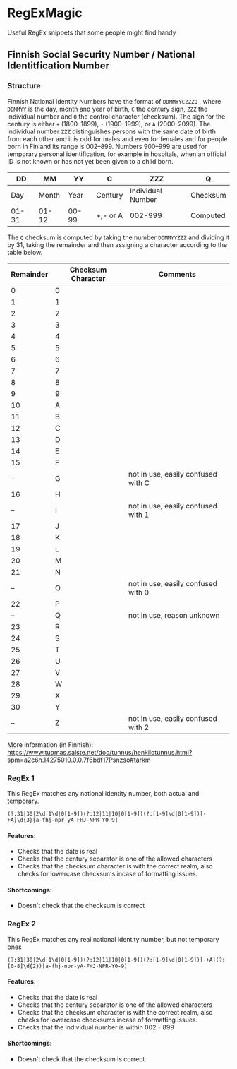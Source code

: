 # RegExMagic
Useful RegEx snippets that some people might find handy

## Finnish Social Security Number / National Identitfication Number
### Structure
Finnish National Identity Numbers have the format of `DDMMYYCZZZQ` , where `DDMMYY` is the day, month and year of birth, `C` the century sign, `ZZZ` the individual number and `Q` the control character (checksum). The sign for the century is either `+` (1800–1899), `-` (1900–1999), or `A` (2000–2099). The individual number `ZZZ` distinguishes persons with the same date of birth from each other and it is odd for males and even for females and for people born in Finland its range is 002–899. Numbers 900–999 are used for temporary personal identification, for example in hospitals, when an official ID is not known or has not yet been given to a child born.

| DD | MM | YY | C | ZZZ | Q |
|---|---|---|---|---|---|
| Day | Month | Year | Century | Individual Number | Checksum |
| 01-31 | 01-12 | 00-99 | +,- or A | 002-999 | Computed  |

The `Q` checksum is computed by taking the number `DDMMYYZZZ` and dividing it by 31, taking the remainder and then assigning a character according to the table below. 

| Remainder | Checksum Character | Comments |
|---|---|---|
| 0	| 0	|   |
| 1	| 1	|   |
| 2	| 2	|   |
| 3	| 3	|   |
| 4	| 4	|   |
| 5	| 5	|   |
| 6	| 6	|   |
| 7	| 7	|   |
| 8	| 8	|   |
| 9	| 9	|   |
| 10 | A |   |
| 11 | B |   |
| 12 | C |   |
| 13 | D |   |
| 14 | E |   |
| 15 | F |   |
| – | G	| not in use, easily confused with C |
| 16 | H |   |
| – | I	| not in use, easily confused with 1 |
| 17 | J |   |
| 18 | K |   |
| 19 | L |   |
| 20 | M |   |
| 21 | N |   |
| – | O	| not in use, easily confused with 0 |
| 22 | P |   |
| –	| Q |	not in use, reason unknown |
| 23 | R |   |
| 24 | S |   |
| 25 | T |   |
| 26 | U |   |
| 27 | V |   |
| 28 | W |   |
| 29 | X |   |
| 30 | Y |   |
| –	| Z	| not in use, easily confused with 2 |

More information (in Finnish): https://www.tuomas.salste.net/doc/tunnus/henkilotunnus.html?spm=a2c6h.14275010.0.0.7f6bdf17Psnzso#tarkm

### RegEx 1

This RegEx matches any national identity number, both actual and temporary. 

```
(?:31|30|2\d|1\d|0[1-9])(?:12|11|10|0[1-9])(?:[1-9]\d|0[1-9])[-+A]\d{3}[a-fhj-npr-yA-FHJ-NPR-Y0-9]
```

#### Features:
 - Checks that the date is real
 - Checks that the century separator is one of the allowed characters
 - Checks that the checksum character is with the correct realm, also checks for lowercase checksums incase of formatting issues. 
 
 #### Shortcomings:
 - Doesn't check that the checksum is correct
 
 ### RegEx 2
 
 This RegEx matches any real national identity number, but not temporary ones
 
 ```
 (?:31|30|2\d|1\d|0[1-9])(?:12|11|10|0[1-9])(?:[1-9]\d|0[1-9])[-+A](?:[0-8]\d{2})[a-fhj-npr-yA-FHJ-NPR-Y0-9]
 ```
 
 #### Features:
 - Checks that the date is real
 - Checks that the century separator is one of the allowed characters
 - Checks that the checksum character is with the correct realm, also checks for lowercase checksums incase of formatting issues. 
 - Checks that the individual number is within 002 - 899
 
 #### Shortcomings:
 - Doesn't check that the checksum is correct
 

